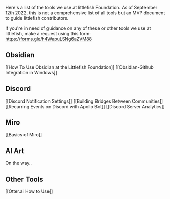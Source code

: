 Here's a list of the tools we use at littlefish Foundation. As of September 12th 2022, this is not a comprehensive list of all tools but an MVP document to guide littlefish contributors.

If you're in need of guidance on any of these or other tools we use at littlefish, make a request using this form: https://forms.gle/h4WapuLSNg6aZVM88


## Obsidian 
[[How To Use Obsidian at the Littlefish Foundation]]
[[Obsidian-Github Integration in Windows]]

## Discord
[[Discord Notification Settings]]
[[Building Bridges Between Communities]]
[[Recurring Events on Discord with Apollo Bot]]
[[Discord Server Analytics]]

## Miro
[[Basics of Miro]]

## AI Art
On the way.. 

## Other Tools
[[Otter.ai How to Use]]

